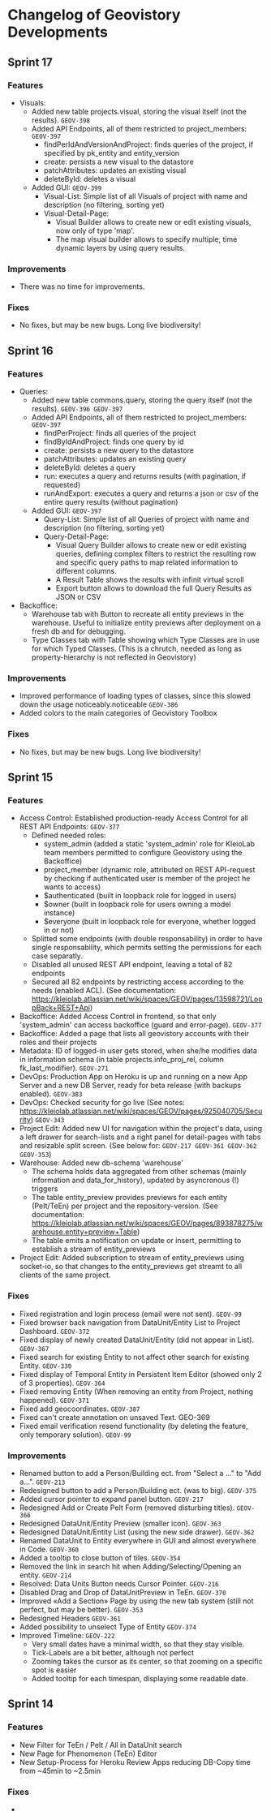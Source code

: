 # Changelog of Geovistory Developments
## Sprint 17
### Features
* Visuals:
  * Added new table projects.visual, storing the visual itself (not the results). `GEOV-398`
  * Added API Endpoints, all of them restricted to project_members: `GEOV-397`
    * findPerIdAndVersionAndProject: finds queries of the project, if specified by pk_entity and entity_version
    * create: persists a new visual to the datastore 
    * patchAttributes: updates an existing visual
    * deleteById: deletes a visual
  * Added GUI: `GEOV-399`
    * Visual-List: Simple list of all Visuals of project with name and description (no filtering, sorting yet)
    * Visual-Detail-Page: 
      * Visual Builder allows to create new or edit existing visuals, now only of type 'map'.
      * The map visual builder allows to specify multiple, time dynamic layers by using query results.

### Improvements
* There was no time for improvements.

### Fixes
* No fixes, but may be new bugs. Long live biodiversity!


## Sprint 16
### Features
* Queries:
  * Added new table commons.query, storing the query itself (not the results). `GEOV-396 GEOV-397`
  * Added API Endpoints, all of them restricted to project_members: `GEOV-397`
    * findPerProject: finds all queries of the project
    * findByIdAndProject: finds one query by id
    * create: persists a new query to the datastore 
    * patchAttributes: updates an existing query
    * deleteById: deletes a query
    * run: executes a query and returns results (with pagination, if requested)
    * runAndExport: executes a query and returns a json or csv of the entire query results (without pagination)
  * Added GUI: `GEOV-397`
    * Query-List: Simple list of all Queries of project with name and description (no filtering, sorting yet)
    * Query-Detail-Page: 
      * Visual Query Builder allows to create new or edit existing queries, defining complex filters to restrict the resulting row and specific query paths to map related information to different columns. 
      * A Result Table shows the results with infinit virtual scroll
      * Export button allows to download the full Query Results as JSON or CSV
* Backoffice: 
  * Warehouse tab with Button to recreate all entity previews in the warehouse. Useful to initialize entity previews after deployment on a fresh db and for debugging.
  * Type Classes tab with Table showing which Type Classes are in use for which Typed Classes. (This is a chrutch, needed as long as property-hierarchy is not reflected in Geovistory)

### Improvements
* Improved performance of loading types of classes, since this slowed down the usage noticeably.noticeable `GEOV-386`
* Added colors to the main categories of Geovistory Toolbox

### Fixes
* No fixes, but may be new bugs. Long live biodiversity!


## Sprint 15
### Features
* Access Control: Established production-ready Access Control for all REST API Endpoints: `GEOV-377`
  * Defined needed roles:
    * system_admin (added a static 'system_admin' role for KleioLab team members permitted to configure Geovistory using the Backoffice)
    * project_member (dynamic role, attributed on REST API-request by checking if authenticated user is member of the project he wants to access)
    * $authenticated (built in loopback role for logged in users)
    * $owner (built in loopback role for users owning a model instance)
    * $everyone (built in loopback role for everyone, whether logged in or not)
  * Splitted some endpoints (with double responsability) in order to have single responsability, which permits setting the permissions for each case separatly.
  * Disabled all unused REST API endpoint, leaving a total of 82 endpoints
  * Secured all 82 endpoints by restricting access according to the needs (enabled ACL). (See documentation: https://kleiolab.atlassian.net/wiki/spaces/GEOV/pages/13598721/LoopBack+REST+Api)
* Backoffice: Added Access Control in frontend, so that only 'system_admin' can access backoffice (guard and error-page). `GEOV-377`
* Backoffice: Added a page that lists all geovistory accounts with their roles and their projects
* Metadata: ID of logged-in user gets stored, when she/he modifies data in information schema (in table projects.info_proj_rel, column fk_last_modifier). `GEOV-271`
* DevOps: Production App on Heroku is up and running on a new App Server and a new DB Server, ready for beta release (with backups enabled). `GEOV-383`
* DevOps: Checked security for go live (See notes: https://kleiolab.atlassian.net/wiki/spaces/GEOV/pages/925040705/Security) `GEOV-343`
* Project Edit: Added new UI for navigation within the project's data, using a left drawer for search-lists and a right panel for detail-pages with tabs and resizable split screen. (See below for: `GEOV-217 GEOV-361 GEOV-362 GEOV-353`)
* Warehouse: Added new db-schema 'warehouse'
  * The schema holds data aggregated from other schemas (mainly information and data_for_history), updated by asyncronous (!) triggers
  * The table entity_preview provides previews for each entity (PeIt/TeEn) per project and the repository-version. (See documentation: https://kleiolab.atlassian.net/wiki/spaces/GEOV/pages/893878275/warehouse.entity+preview+Table)
  * The table emits a notification on update or insert, permitting to establish a stream of entity_previews
* Project Edit: Added subscription to stream of entity_previews using socket-io, so that changes to the entity_previews get streamt to all clients of the same project.

### Fixes
* Fixed registration and login process (email were not sent). `GEOV-99`
* Fixed browser back navigation from DataUnit/Entity List to Project Dashboard. `GEOV-372`
* Fixed display of newly created DataUnit/Entity (did not appear in List). `GEOV-367`
* Fixed search for existing Entity to not affect other search for existing Entity. `GEOV-330`
* Fixed display of Temporal Entity in Persistent Item Editor (showed only 2 of 3 properties). `GEOV-364`
* Fixed removing Entity (When removing an entity from Project, nothing happened). `GEOV-371`
* Fixed add geocoordinates. `GEOV-387`
* Fixed can't create annotation on unsaved Text. GEO-369
* Fixed email verification resend functionality (by deleting the feature, only temporary solution). `GEOV-99` 

### Improvements
* Renamed button to add a Person/Building ect. from "Select a ..." to "Add a...". `GEOV-213` 
* Redesigned button to add a Person/Building ect. (was to big). `GEOV-375` 
* Added cursor pointer to expand panel button. `GEOV-217`
* Redesigned Add or Create PeIt Form (removed disturbing titles). `GEOV-366`
* Redesigned DataUnit/Entity Preview (smaller icon). `GEOV-363`
* Redesigned DataUnit/Entity List (using the new side drawer). `GEOV-362`
* Renamed DataUnit to Entity everywhere in GUI and almost everywhere in Code. `GEOV-360`
* Added a tooltip to close button of tiles. `GEOV-354`
* Removed the link in search hit when Adding/Selecting/Opening an entity. `GEOV-214`
* Resolved: Data Units Button needs Cursor Pointer. `GEOV-216`
* Disabled Drag and Drop of DataUnitPreview in TeEn. `GEOV-370`
* Improved «Add a Section» Page by using the new tab system (still not perfect, but may be better). `GEOV-353` 
* Redesigned Headers `GEOV-361`
* Added possibility to unselect Type of Entity `GEOV-374`
* Improved Timeline: `GEOV-222`
  * Very small dates have a minimal width, so that they stay visible. 
  * Tick-Labels are a bit better, although not perfect
  * Zooming takes the cursor as its center, so that zooming on a specific spot is easier
  * Added tooltip for each timespan, displaying some readable date. 

## Sprint 14
### Features
* New Filter for TeEn / PeIt / All in DataUnit search 
* New Page for Phenomenon (TeEn) Editor 
* New Setup-Process for Heroku Review Apps reducing DB-Copy time from ~45min to ~2.5min

### Fixes
* 